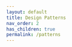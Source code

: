 ```yaml
---
layout: default
title: Design Patterns
nav_order: 2
has_children: true
permalink: /patterns
---
```

